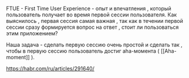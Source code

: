 
FTUE - First Time User Experience - опыт и впечатления , который пользователь получает во время первой сессии пользователя. Как выяснилось  , первая сессия самая важная , так как в течении первой сессии сразу формируется вопрос на ответ , стоит ли пользоваться этим приложением? 

Наша задача - сделать первую сессию очень простой и сделать так , чтобы в первую сессию пользователь достиг aha-момента ( [[Aha-moment]] ).  


https://habr.com/ru/articles/291640/